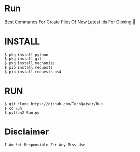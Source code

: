 # Run
Best Commands For Create Files Of New Latest Ids For Cloning 🥵 

# INSTALL
```
$ pkg install python
$ pkg install git
$ pkg install mechanize
$ pip install requests
$ pip install requests bs4
```
# RUN
```
$ git clone https://github.com/TechQaiser/Run
$ cd Run
$ python2 Run.py
```

# Disclaimer
```
I Am Not Responsible For Any Miss Use 
```
